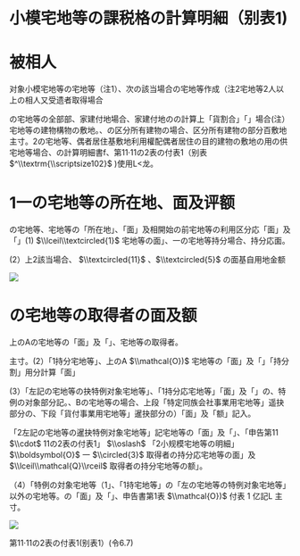 # 小模宅地等の課税格の計算明細（别表1)

# 被相人

对象小模宅地等の宅地等（注1）、次の該当場合の宅地等作成（注2宅地等2人以上の相人又受遗者取得場合

の宅地等の全部部、家建付地場合、家建付地のの計算上「貨割合」「」場合(注）宅地等の建物構物の敷地。、の区分所有建物の場合、区分所有建物の部分百敷地主寸。2の宅地等、偶者居住基敷地利用權配偶者居住の目的建物の敷地の用の供宅地等場合、の計算明細書f、第11·11の2表の付表1（别表 $^\\textrm{\\scriptsize102}$ )使用L<龙。

# 1一の宅地等の所在地、面及评额

の宅地等、宅地等の「所在地」、「面」及相開始の前宅地等の利用区分応「面」及「」(1) $\\lceil\\textcircled{1}$ 宅地等の面」、一の宅地等持分場合、持分応面。

(2）上2該当場合、 $\\textcircled{11}$ 、$\\textcircled{5}$ の面基自用地金额

![](https://www.nta.go.jp/tmp/916ec5bb-b62d-4b56-b27d-0f22e6c4bfff/images/b63cff30c2dddeee7d4a59c0047d7b0879e7a2d4a60e9fee270550cc9a96addd.jpg)

# の宅地等の取得者の面及额

上のAの宅地等の「面」及「」、宅地等の取得者。

主寸。(2）「1持分宅地等」、上のA $\\mathcal{O})$ 宅地等の「面」及「」「持分割」用分計算「面」

(3）「左記の宅地等の抉特例对象宅地等」、「1持分応宅地等」「面」及「」の、特例の对象部分記。、Bの宅地等の場合、上段「特定同族会社事業用宅地等」遥抉部分の、下段「貨付事業用宅地等」暹抉部分の）「面」及「额」記入。

「2左記の宅地等の暹抉特例对象宅地等」記宅地等の「面」及「」、「申告第11 $\\cdot$ 11の2表の付表1」 $\\oslash$ 「2小规模宅地等の明細」 $\\boldsymbol{O}$ 一 $\\circled{3}$ 取得者の持分応宅地等の面」及 $\\lceil\\mathcal{Q}\\rceil$ 取得者の持分宅地等の额」。

（4）「特例の対象宅地等（1」、「1持宅地等」の「左の宅地等の特例对象宅地等」以外の宅地等。の「面」及「」、申告書第1表 $\\mathcal{O})$ 付表 1 亿記L 主寸。

![](https://www.nta.go.jp/tmp/916ec5bb-b62d-4b56-b27d-0f22e6c4bfff/images/aa5685e904bf1fdb369afc14768c1c2d18f73403da6b20d59a221dde0eae059d.jpg)

第11·11の2表の付表1(别表1）(令6.7)